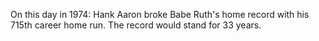 On this day in 1974: Hank Aaron broke Babe Ruth's home record with his 715th career home run. The record would stand for 33 years.